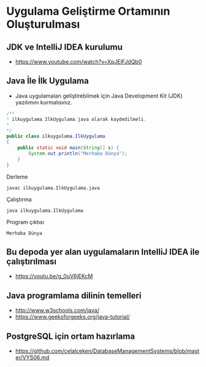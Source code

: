 # Uygulama Geliştirme Ortamının Oluşturulması

## JDK ve IntelliJ IDEA kurulumu
  * https://www.youtube.com/watch?v=XpJElFJdQb0

## Java İle İlk Uygulama

* Java uygulamaları geliştirebilmek için Java Development Kit (JDK) yazılımını kurmalısınız.

```java
/**
* ilkuygulama.IlkUygulama.java olarak kaydedilmeli.
*
*/
public class ilkuygulama.IlkUygulama 
{
    public static void main(String[] s) {
        System.out.println("Merhaba Dünya");
    }
}
```

Derleme
```console
javac ilkuygulama.IlkUygulama.java
```

Çalıştırma
```console
java ilkuygulama.IlkUygulama
```

Program çıktısı
```console
Merhaba Dünya
```
## Bu depoda yer alan uygulamaların IntelliJ IDEA ile çalıştırılması
 * https://youtu.be/g_0uV6jEKcM

## Java programlama dilinin temelleri

* http://www.w3schools.com/java/ 
* https://www.geeksforgeeks.org/java-tutorial/

## PostgreSQL için ortam hazırlama
* https://github.com/celalceken/DatabaseManagementSystems/blob/master/VYS06.md
